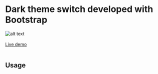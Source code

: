 # Dark theme switch developed with  Bootstrap 

![alt text](https://github.com/heflinstephenraj/Dark-theme-home-page/blob/main/app/static/images/Dark%20Theme%20Switch.gif?raw=true)
<br>
<br>
<a href="https://codeforbest.herokuapp.com/">Live demo</a> 
<br>
<br>
## Usage



